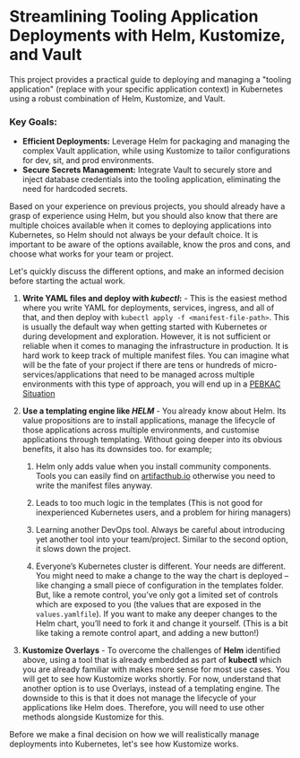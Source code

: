 # Streamlining Tooling Application Deployments with Helm, Kustomize, and Vault

This project provides a practical guide to deploying and managing a "tooling application" (replace with your specific application context) in Kubernetes using a robust combination of Helm, Kustomize, and Vault.

### Key Goals:

- __Efficient Deployments:__ Leverage Helm for packaging and managing the complex Vault application, while using Kustomize to tailor configurations for dev, sit, and prod environments.
- __Secure Secrets Management:__ Integrate Vault to securely store and inject database credentials into the tooling application, eliminating the need for hardcoded secrets.

Based on your experience on previous projects, you should already have a grasp of experience using Helm, but you should also know that there are multiple choices available when it comes to deploying applications into Kubernetes, so Helm should not always be your default choice. It is important to be aware of the options available, know the pros and cons, and choose what works for your team or project.

Let's quickly discuss the different options, and make an informed decision before starting the actual work.

1. __Write YAML files and deploy with _kubectl_:__ - This is the easiest method where you write YAML for deployments, services, ingress, and all of that, and then deploy with `kubectl apply -f <manifest-file-path>`. This is usually the default way when getting started with Kubernetes or during development and exploration. However, it is not sufficient or reliable when it comes to managing the infrastructure in production. It is hard work to keep track of multiple manifest files. You can imagine what will be the fate of your project if there are tens or hundreds of micro-services/applications that need to be managed across multiple environments with this type of approach, you will end up in a [PEBKAC Situation](https://www.google.com/search?q=PEBKAC+situation&rlz=1C5CHFA_enGB766GB766&oq=PEBKAC+situation&aqs=chrome..69i57j33i160.1849j0j7&sourceid=chrome&ie=UTF-8)

2. __Use a templating engine like _HELM___ - You already know about Helm. Its value propositions are to install applications, manage the lifecycle of those applications across multiple environments, and customise applications through templating. Without going deeper into its obvious benefits, it also has its downsides too. for example;

    1. Helm only adds value when you install community components. Tools you can easily find on [artifacthub.io](https://artifacthub.io/) otherwise you need to write the manifest files anyway.

    2. Leads to too much logic in the templates (This is not good for inexperienced Kubernetes users, and a problem for hiring managers)

    3. Learning another DevOps tool. Always be careful about introducing yet another tool into your team/project. Similar to the second option, it slows down the project.

    4. Everyone’s Kubernetes cluster is different. Your needs are different. You might need to make a change to the way the chart is deployed – like changing a small piece of configuration in the templates folder. But, like a remote control, you’ve only got a limited set of controls which are exposed to you (the values that are exposed in the `values.yamlfile`). If you want to make any deeper changes to the Helm chart, you’ll need to fork it and change it yourself. (This is a bit like taking a remote control apart, and adding a new button!)

3. __Kustomize Overlays__ - To overcome the challenges of __Helm__ identified above, using a tool that is already embedded as part of __kubectl__ which you are already familiar with makes more sense for most use cases. You will get to see how Kustomize works shortly. For now, understand that another option is to use Overlays, instead of a templating engine. The downside to this is that it does not manage the lifecycle of your applications like Helm does. Therefore, you will need to use other methods alongside Kustomize for this.

Before we make a final decision on how we will realistically manage deployments into Kubernetes, let's see how Kustomize works.


